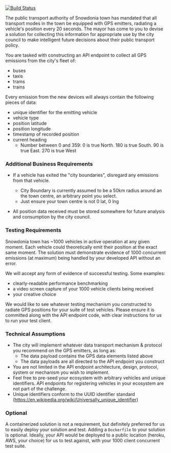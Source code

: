 [![Build Status](https://travis-ci.com/leonardok/backend-code-challenge.svg?token=8XAKKKyajnLR8cwYPUiC&branch=master)](https://travis-ci.com/leonardok/backend-code-challenge)

The public transport authority of Snowdonia town has mandated that all transport modes in the town be equipped with GPS emitters, radiating a vehicle's position every 20 seconds. The mayor has come to you to devise a solution for collecting this information for appropriate use by the city council to make intelligent future decisions about their public transport policy.

You are tasked with constructing an API endpoint to collect all GPS emissions from the city's fleet of:

* buses
* taxis
* trams
* trains

Every emission from the new devices will always contain the following pieces of data:

* unique identifier for the emitting vehicle
* vehicle type
* position latitude
* position longitude
* timestamp of recorded position
* current heading
    * Number between 0 and 359: 0 is true North. 180 is true South. 90 is true East. 270 is true West


### Additional Business Requirements

* If a vehicle has exited the "city boundaries", disregard any emissions from that vehicle.
    * City Boundary is currently assumed to be a 50km radius around an the town centre, an arbitrary point you select.
    * Just ensure your town centre is not 0 lat, 0 lng

* All position data received must be stored somewhere for future analysis and consumption by the city council.

### Testing Requirements

Snowdonia town has ~1000 vehicles in active operation at any given moment. Each vehicle could theoretically emit their position at the exact same moment. The solution must demonstrate evidence of 1000 concurrent emissions (at maximum) being handled by your developed API without an error.

We will accept any form of evidence of successful testing. Some examples:

* clearly-readable performance benchmarking
* a video screen capture of your 1000 vehicle clients being received
* your creative choice

We would like to see whatever testing mechanism you constructed to radiate GPS positions for your suite of test vehicles. Please ensure it is committed along with the API endpoint code, with clear instructions for us to run your test client.

### Technical Assumptions

* The city will implement whatever data transport mechanism & protocol you recommend on the GPS emitters, as long as:
    * The data payload contains the GPS data elements listed above
    * The data payloads are all directed to the API endpoint you construct
* You are not limited in the API endpoint architecture, design, protocol, system or mechanism you wish to implement.
* Feel free to pre-seed your ecosystem with arbitrary vehicles and unique identifiers. API endpoints for registering vehicles in your ecosystem are not part of the challenge.
* Unique identifiers conform to the UUID identifier standard (https://en.wikipedia.org/wiki/Universally_unique_identifier)

### Optional

A containerized solution is not a requirement, but definitely preferred for us to easily deploy your solution and test. Adding a `Dockerfile` to your solution is optional.
Ideally, your API would be deployed to a public location (heroku, AWS, your choice) for us to test against, with your 1000 client concurrent test suite.

